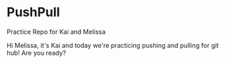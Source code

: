 # PushPull
Practice Repo for Kai and Melissa

Hi Melissa, it's Kai and today we're practicing pushing and pulling for git hub! 
Are you ready?
